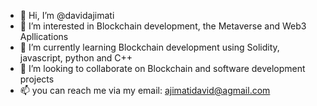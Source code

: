 - 👋 Hi, I’m @davidajimati
- 👀 I’m interested in Blockchain development, the Metaverse and Web3 Apllications
- 🌱 I’m currently learning Blockchain development using Solidity, javascript, python and C++
- 💞️ I’m looking to collaborate on Blockchain and software development projects
- 📫 you can reach me via my email: ajimatidavid@agmail.com

<!---
davidajimati/davidajimati is a ✨ special ✨ repository because its `README.md` (this file) appears on your GitHub profile.
You can click the Preview link to take a look at your changes.
--->
